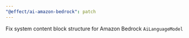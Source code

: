 ```yaml
---
"@effect/ai-amazon-bedrock": patch
---
```


Fix system content block structure for Amazon Bedrock `AiLanguageModel`
